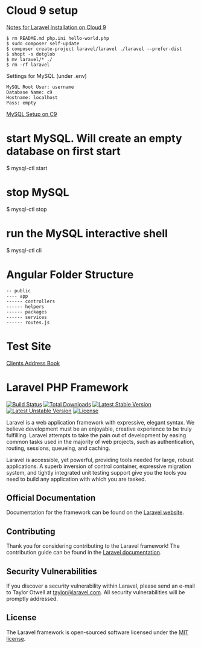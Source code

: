 # Cloud 9 setup

[Notes for Laravel Installation on Cloud 9](https://community.c9.io/t/getting-started-with-laravel/1608)

```
$ rm README.md php.ini hello-world.php
$ sudo composer self-update
$ composer create-project laravel/laravel ./laravel --prefer-dist
$ shopt -s dotglob
$ mv laravel/* ./
$ rm -rf laravel
```

Settings for MySQL (under .env)
```
MySQL Root User: username
Database Name: c9
Hostname: localhost
Pass: empty
```

[MySQL Setup on C9](https://community.c9.io/t/setting-up-mysql/1718)

# start MySQL. Will create an empty database on first start
$ mysql-ctl start

# stop MySQL
$ mysql-ctl stop

# run the MySQL interactive shell
$ mysql-ctl cli


# Angular Folder Structure
```
-- public
---- app
------ controllers
------ helpers
------ packages
------ services
------ routes.js
```

# Test Site

[Clients Address Book](https://laraspace-webharan.c9users.io)

# Laravel PHP Framework

[![Build Status](https://travis-ci.org/laravel/framework.svg)](https://travis-ci.org/laravel/framework)
[![Total Downloads](https://poser.pugx.org/laravel/framework/d/total.svg)](https://packagist.org/packages/laravel/framework)
[![Latest Stable Version](https://poser.pugx.org/laravel/framework/v/stable.svg)](https://packagist.org/packages/laravel/framework)
[![Latest Unstable Version](https://poser.pugx.org/laravel/framework/v/unstable.svg)](https://packagist.org/packages/laravel/framework)
[![License](https://poser.pugx.org/laravel/framework/license.svg)](https://packagist.org/packages/laravel/framework)

Laravel is a web application framework with expressive, elegant syntax. We believe development must be an enjoyable, creative experience to be truly fulfilling. Laravel attempts to take the pain out of development by easing common tasks used in the majority of web projects, such as authentication, routing, sessions, queueing, and caching.

Laravel is accessible, yet powerful, providing tools needed for large, robust applications. A superb inversion of control container, expressive migration system, and tightly integrated unit testing support give you the tools you need to build any application with which you are tasked.

## Official Documentation

Documentation for the framework can be found on the [Laravel website](http://laravel.com/docs).

## Contributing

Thank you for considering contributing to the Laravel framework! The contribution guide can be found in the [Laravel documentation](http://laravel.com/docs/contributions).

## Security Vulnerabilities

If you discover a security vulnerability within Laravel, please send an e-mail to Taylor Otwell at taylor@laravel.com. All security vulnerabilities will be promptly addressed.

## License

The Laravel framework is open-sourced software licensed under the [MIT license](http://opensource.org/licenses/MIT).
